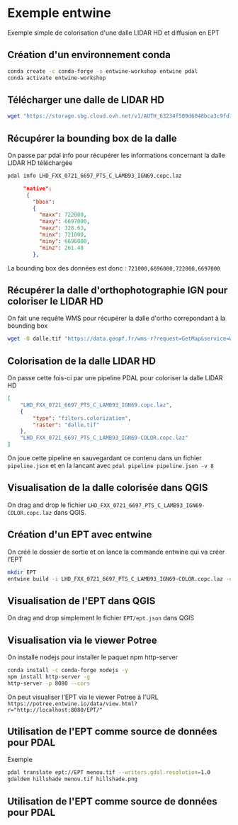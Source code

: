 # Exemple entwine

Exemple simple de colorisation d'une dalle LIDAR HD et diffusion en EPT

## Création d'un environnement conda

```bash
conda create -c conda-forge -n entwine-workshop entwine pdal
conda activate entwine-workshop
```

## Télécharger une dalle de LIDAR HD

```bash
wget "https://storage.sbg.cloud.ovh.net/v1/AUTH_63234f509d6048bca3c9fd7928720ca1/ppk-lidar/LH/LHD_FXX_0721_6697_PTS_C_LAMB93_IGN69.copc.laz"
```

## Récupérer la bounding box de la dalle

On passe par pdal info pour récupérer les informations concernant la dalle LIDAR HD téléchargée

```bash
pdal info LHD_FXX_0721_6697_PTS_C_LAMB93_IGN69.copc.laz
```

```json
     "native":
      {
        "bbox":
        {
          "maxx": 722000,
          "maxy": 6697000,
          "maxz": 328.63,
          "minx": 721000,
          "miny": 6696000,
          "minz": 261.48
        },
```

La bounding box des données est donc : `721000,6696000,722000,6697000`

## Récupérer la dalle d'orthophotographie IGN pour coloriser le LIDAR HD

On fait une requête WMS pour récupérer la dalle d'ortho correpondant à la bounding box

```bash
wget -O dalle.tif "https://data.geopf.fr/wms-r?request=GetMap&service=WMS&version=1.3.0&BBOX=721000,6696000,722000,6697000&LAYERS=ORTHOIMAGERY.ORTHOPHOTOS&WIDTH=4000&HEIGHT=4000&CRS=EPSG:2154&STYLES=&FORMAT=image/geotiff"
```

## Colorisation de la dalle LIDAR HD

On passe cette fois-ci par une pipeline PDAL pour coloriser la dalle LIDAR HD

```json
[
    "LHD_FXX_0721_6697_PTS_C_LAMB93_IGN69.copc.laz",
    {
        "type": "filters.colorization",
        "raster": "dalle.tif"
    },
    "LHD_FXX_0721_6697_PTS_C_LAMB93_IGN69-COLOR.copc.laz"
]
```

On joue cette pipeline en sauvegardant ce contenu dans un fichier `pipeline.json` et en la lancant avec `pdal pipeline pipeline.json -v 8`

## Visualisation de la dalle colorisée dans QGIS

On drag and drop le fichier `LHD_FXX_0721_6697_PTS_C_LAMB93_IGN69-COLOR.copc.laz` dans QGIS.


## Création d'un EPT avec entwine

On créé le dossier de sortie et on lance la commande entwine qui va créer l'EPT

```bash
mkdir EPT
entwine build -i LHD_FXX_0721_6697_PTS_C_LAMB93_IGN69-COLOR.copc.laz -o EPT/
```

## Visualisation de l'EPT dans QGIS

On drag and drop simplement le fichier `EPT/ept.json` dans QGIS


## Visualisation via le viewer Potree

On installe nodejs pour installer le paquet npm http-server

```bash
conda install -c conda-forge nodejs -y
npm install http-server -g
http-server -p 8080 --cors
```

On peut visualiser l'EPT via le viewer Potree à l'URL `https://potree.entwine.io/data/view.html?r="http://localhost:8080/EPT/"`


## Utilisation de l'EPT comme source de données pour PDAL

Exemple 

```bash
pdal translate ept://EPT menou.tif --writers.gdal.resolution=1.0
gdaldem hillshade menou.tif hillshade.png
```

## Utilisation de l'EPT comme source de données pour PDAL
